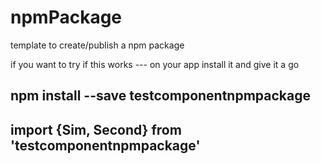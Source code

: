 # npmPackage
template to create/publish a npm package


if you want to try if this works --- on your app install it and give it a go

## npm install --save testcomponentnpmpackage

## import {Sim, Second} from 'testcomponentnpmpackage'

##  <Sim/>
